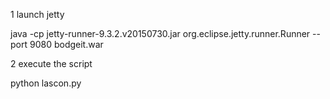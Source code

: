 1 launch jetty

java -cp jetty-runner-9.3.2.v20150730.jar org.eclipse.jetty.runner.Runner --port 9080  bodgeit.war

2 execute the script

python lascon.py
